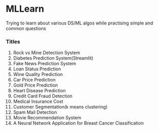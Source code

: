 # MLLearn
Trying to learn about various DS/ML algos while practising simple and common questions

### Titles

1. Rock vs Mine Detection System
2. Diabetes Prediction System(Streamlit)
3. Fake News Prediction System
4. Loan Status Prediction
5. Wine Quality Prediction
6. Car Price Prediction
7. Gold Price Prediction
8. Heart Disease Prediction
9. Credit Card Fraud Detection
10. Medical Insurance Cost
11. Customer Segmentation(k means clustering)
12. Spam Mail Detection
13. Movie Recommendation System
14. A Neural Network Application for Breast Cancer Classification
